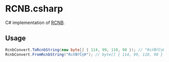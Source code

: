 # RCNB.csharp

C# implementation of [RCNB](https://github.com/rcnbapp/RCNB.js).

## Usage
```C#
RcnbConvert.ToRcnbString(new byte[] { 114, 99, 110, 98 }); // "ɌcńƁȓČņÞ"
RcnbConvert.FromRcnbString("ɌcńƁȓČņÞ"); // byte[] { 114, 99, 110, 98 }
```